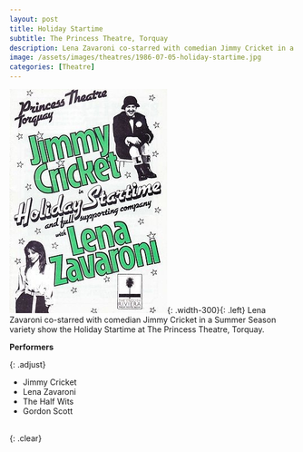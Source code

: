 ```yaml
---
layout: post
title: Holiday Startime
subtitle: The Princess Theatre, Torquay
description: Lena Zavaroni co-starred with comedian Jimmy Cricket in a Summer Season variety show the Holiday Startime at The Princess Theatre, Torquay.
image: /assets/images/theatres/1986-07-05-holiday-startime.jpg
categories: [Theatre]
---
```


![](/assets/images/theatres/1986-07-05-holiday-startime.jpg){: .width-300}{: .left}
Lena Zavaroni co-starred with comedian Jimmy Cricket in a Summer Season variety show the Holiday Startime at The Princess Theatre, Torquay.

**Performers**

{: .adjust}
* Jimmy Cricket
* Lena Zavaroni
* The Half Wits
* Gordon Scott

<br />{: .clear}<br />

<style>
.dt-published {display: none;}
.post-meta:after {content: "5 July to 13 September 1986";}
.height-adjust1 {width:auto; height:350px;}
.height-adjust2 {width:auto; height:307px;}
.adjust {margin-left:340px;}
</style>

